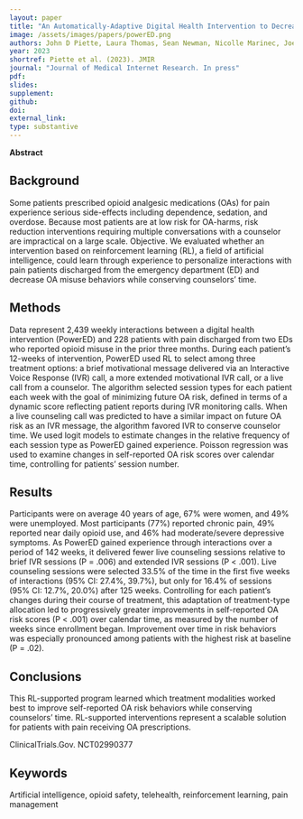```yaml
---
layout: paper
title: "An Automatically-Adaptive Digital Health Intervention to Decrease Opioid-Related Risk While Conserving Counselor Time: Analysis of Treatment Decisions Based on Artificial Intelligence and Patient-Reported Risk Measures"
image: /assets/images/papers/powerED.png
authors: John D Piette, Laura Thomas, Sean Newman, Nicolle Marinec, Joel Krauss, Jenny Chen, zihao wang, Amy SB Bohnert
year: 2023
shortref: Piette et al. (2023). JMIR
journal: "Journal of Medical Internet Research. In press"
pdf: 
slides: 
supplement:
github: 
doi: 
external_link: 
type: substantive
---
```


**Abstract**

## Background

Some patients prescribed opioid analgesic medications (OAs) for pain experience serious side-effects including dependence, sedation, and overdose. Because most patients are at low risk for OA-harms, risk reduction interventions requiring multiple conversations with a counselor are impractical on a large scale.
Objective. We evaluated whether an intervention based on reinforcement learning (RL), a field of artificial intelligence, could learn through experience to personalize interactions with pain patients discharged from the emergency department (ED) and decrease OA misuse behaviors while conserving counselors’ time.


## Methods

Data represent 2,439 weekly interactions between a digital health intervention (PowerED) and 228 patients with pain discharged from two EDs who reported opioid misuse in the prior three months. During each patient’s 12-weeks of intervention, PowerED used RL to select among three treatment options: a brief motivational message delivered via an Interactive Voice Response (IVR) call, a more extended motivational IVR call, or a live call from a counselor. The algorithm selected session types for each patient each week with the goal of minimizing future OA risk, defined in terms of a dynamic score reflecting patient reports during IVR monitoring calls. When a live counseling call was predicted to have a similar impact on future OA risk as an IVR message, the algorithm favored IVR to conserve counselor time. We used logit models to estimate changes in the relative frequency of each session type as PowerED gained experience. Poisson regression was used to examine changes in self-reported OA risk scores over calendar time, controlling for patients’ session number.


## Results 

Participants were on average 40 years of age, 67% were women, and 49% were unemployed. Most participants (77%) reported chronic pain, 49% reported near daily opioid use, and 46% had moderate/severe depressive symptoms. As PowerED gained experience through interactions over a period of 142 weeks, it delivered fewer live counseling sessions relative to brief IVR sessions (P = .006) and extended IVR sessions (P < .001). Live counseling sessions were selected 33.5% of the time in the first five weeks of interactions (95% CI: 27.4%, 39.7%), but only for 16.4% of sessions (95% CI: 12.7%, 20.0%) after 125 weeks. Controlling for each patient’s changes during their course of treatment, this adaptation of treatment-type allocation led to progressively greater improvements in self-reported OA risk scores (P < .001) over calendar time, as measured by the number of weeks since enrollment began. Improvement over time in risk behaviors was especially pronounced among patients with the highest risk at baseline (P = .02). 

## Conclusions 

This RL-supported program learned which treatment modalities worked best to improve self-reported OA risk behaviors while conserving counselors’ time. RL-supported interventions represent a scalable solution for patients with pain receiving OA prescriptions. 

ClinicalTrials.Gov. NCT02990377

## Keywords 

Artificial intelligence, opioid safety, telehealth, reinforcement learning, pain management
